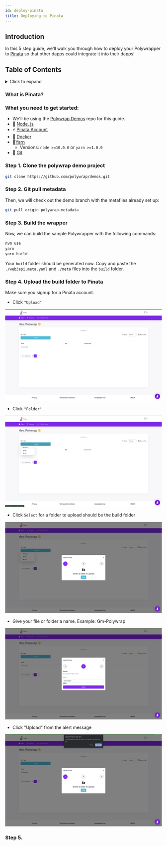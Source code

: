 ```yaml
---
id: deploy-pinata
title: Deploying to Pinata
---
```


## **Introduction**

In this 5 step guide, we'll walk you through how to deploy your Polywrapper to [Pinata](https://www.pinata.cloud/) so that other dapps could integrate it into their dapps!

## **Table of Contents**
<details>
    <summary>Click to expand</summary>

  * [Introduction](#introduction)
  * [What you need to get started](#what-you-need-to-get-started)


</details>

### What is Pinata?



### What you need to get started:
* We'll be using the [Polywrap Demos](https://github.com/polywrap/demos) repo for this guide. 
* 💚 [Node. js](https://nodejs.org/en/) 
* ⚡ [Pinata Account](https://fleek.co/)
* 🐳 [Docker](https://www.docker.com/)
* 🧶[Yarn](https://classic.yarnpkg.com/en/)
    * Versions:  `node >=10.0.0` or `yarn >=1.0.0`
* 🔸 [Git](https://git-scm.com/downloads)


### Step 1. Clone the polywrap demo project  

```bash
git clone https://github.com/polywrap/demos.git
```

### Step 2. Git pull metadata
Then, we will check out the demo branch with the metafiles already set up:

```bash
git pull origin polywrap-metadata
```

### Step 3. Build the wrapper
Now, we can build the sample Polywrapper with the following commands:

```bash
nvm use
yarn
yarn build
```

Your `build` folder should be generated now. Copy and paste the `./web3api.meta.yaml` and `./meta` files into the `build` folder.

### Step 4.  **Upload the build folder to Pinata**

Make sure you signup for a Pinata account. 

* Click `"Upload"`

![Pinata Step 1](../../../static/img/guides/pinata-step-1.png)

* Click `"Folder"`

![Pinata Step 2](../../../static/img/guides/pinata-step-2.png)

* Click `Select`  for a folder to upload should be the build folder 

![Pinata Step 3](../../../static/img/guides/pinata-step-3.png)

* Give your file or folder a name.
Example: Gm-Polywrap

![Pinata Step 4](../../../static/img/guides/pinata-step-4.png)

* Click "Upload" from the alert message

![Pinata Step 5](../../../static/img/guides/pinata-step-5.png)


### Step 5. 

